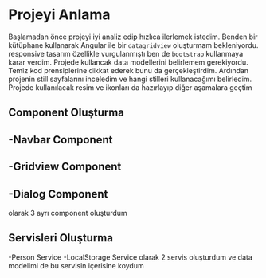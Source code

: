 
# Projeyi Anlama

Başlamadan önce projeyi iyi analiz edip hızlıca ilerlemek istedim. Benden bir kütüphane kullanarak Angular ile bir `datagridview` oluşturmam bekleniyordu.
responsive tasarım özellikle vurgulanmıştı ben de `bootstrap` kullanmaya karar verdim. Projede kullancak data modellerini belirlemem gerekiyordu. Temiz kod prensiplerine dikkat ederek bunu da gerçekleştirdim. Ardından projenin still sayfalarını inceledim ve hangi stilleri kullanacağımı belirledim. Projede kullanılacak resim ve ikonları da hazırlayıp diğer aşamalara geçtim

## Component Oluşturma
-Navbar Component
-
-Gridview Component
-
-Dialog Component
-
olarak 3 ayrı component oluşturdum

## Servisleri Oluşturma
-Person Service
-LocalStorage Service
olarak 2 servis oluşturdum ve data modelimi de bu servisin içerisine koydum


